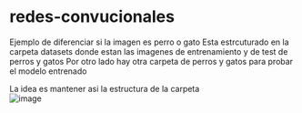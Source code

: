 # redes-convucionales
Ejemplo de diferenciar si la imagen es perro o gato
Esta estrcuturado en la carpeta datasets donde estan las imagenes de entrenamiento y de test de perros y gatos
Por otro lado hay otra carpeta de perros y gatos para probar el modelo entrenado <br>


La idea es mantener asi la estructura de la carpeta <br>
![image](https://user-images.githubusercontent.com/77553413/187042909-f8885f0c-d8c8-4d03-bb10-070dc593ef59.png)

